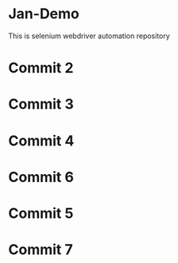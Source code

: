 # Jan-Demo

This is selenium webdriver automation repository

# Commit 2
# Commit 3
# Commit 4
# Commit 6
# Commit 5
# Commit 7

